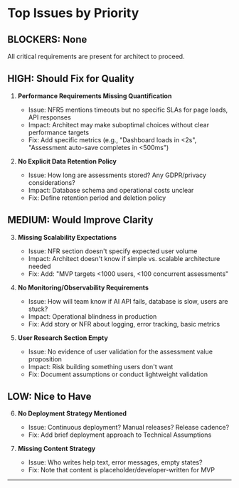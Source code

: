 # Top Issues by Priority

## BLOCKERS: None
All critical requirements are present for architect to proceed.

## HIGH: Should Fix for Quality

1. **Performance Requirements Missing Quantification**
   - Issue: NFR5 mentions timeouts but no specific SLAs for page loads, API responses
   - Impact: Architect may make suboptimal choices without clear performance targets
   - Fix: Add specific metrics (e.g., "Dashboard loads in <2s", "Assessment auto-save completes in <500ms")

2. **No Explicit Data Retention Policy**
   - Issue: How long are assessments stored? Any GDPR/privacy considerations?
   - Impact: Database schema and operational costs unclear
   - Fix: Define retention period and deletion policy

## MEDIUM: Would Improve Clarity

3. **Missing Scalability Expectations**
   - Issue: NFR section doesn't specify expected user volume
   - Impact: Architect doesn't know if simple vs. scalable architecture needed
   - Fix: Add: "MVP targets <1000 users, <100 concurrent assessments"

4. **No Monitoring/Observability Requirements**
   - Issue: How will team know if AI API fails, database is slow, users are stuck?
   - Impact: Operational blindness in production
   - Fix: Add story or NFR about logging, error tracking, basic metrics

5. **User Research Section Empty**
   - Issue: No evidence of user validation for the assessment value proposition
   - Impact: Risk building something users don't want
   - Fix: Document assumptions or conduct lightweight validation

## LOW: Nice to Have

6. **No Deployment Strategy Mentioned**
   - Issue: Continuous deployment? Manual releases? Release cadence?
   - Fix: Add brief deployment approach to Technical Assumptions

7. **Missing Content Strategy**
   - Issue: Who writes help text, error messages, empty states?
   - Fix: Note that content is placeholder/developer-written for MVP

---

